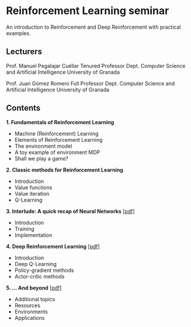 # Reinforcement Learning seminar

An introduction to Reinforcement and Deep Reinforcement with practical examples.

## Lecturers
Prof. Manuel Pegalajar Cuéllar
Tenured Professor
Dept. Computer Science and Artificial Intelligence
University of Granada

Prof. Juan Gómez Romero
Full Professor
Dept. Computer Science and Artificial Intelligence
University of Granada

## Contents

**1. Fundamentals of Reinforcement Learning**
  - Machine (Reinforcement) Learning
  - Elements of Reinforcement Learning
  - The environment model
  - A toy example of environment MDP
  - Shall we play a game?

**2. Classic methods for Reinforcement Learning**
  - Introduction
  - Value functions
  - Value iteration
  - Q-Learning

**3. Interlude: A quick recap of Neural Networks**  [[pdf](https://github.com/jgromero/rl_seminar_2023/blob/1f3cc54b831672f3011c5aec59de109d50295b61/slides/RL%202x01%20NeuralNetworks.pdf)]
  - Introduction
  - Training
  - Implementation

**4. Deep Reinforcement Learning** [[pdf](https://github.com/jgromero/rl_seminar_2023/blob/1f3cc54b831672f3011c5aec59de109d50295b61/slides/RL%202x01%20NeuralNetworks.pdf)]
  - Introduction
  - Deep Q-Learning
  - Policy-gradient methods
  - Actor-critic methods

**5. ... And beyond** [[pdf](https://github.com/jgromero/rl_seminar_2023/blob/1f3cc54b831672f3011c5aec59de109d50295b61/slides/RL%202x03%20And%20more.pdf)]

  - Additional topics
  - Resources
  - Environments
  - Applications
